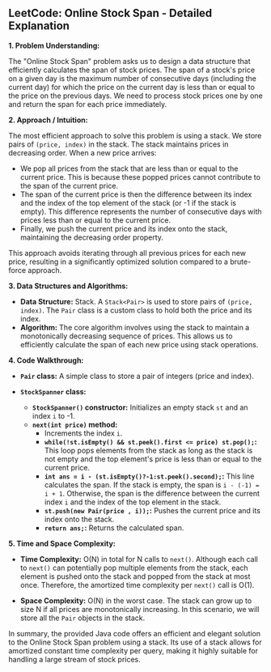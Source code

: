 ## LeetCode: Online Stock Span - Detailed Explanation

**1. Problem Understanding:**

The "Online Stock Span" problem asks us to design a data structure that efficiently calculates the span of stock prices.  The span of a stock's price on a given day is the maximum number of consecutive days (including the current day) for which the price on the current day is less than or equal to the price on the previous days.  We need to process stock prices one by one and return the span for each price immediately.


**2. Approach / Intuition:**

The most efficient approach to solve this problem is using a stack.  We store pairs of `(price, index)` in the stack. The stack maintains prices in decreasing order.  When a new price arrives:

* We pop all prices from the stack that are less than or equal to the current price.  This is because these popped prices cannot contribute to the span of the current price.
* The span of the current price is then the difference between its index and the index of the top element of the stack (or -1 if the stack is empty). This difference represents the number of consecutive days with prices less than or equal to the current price.
* Finally, we push the current price and its index onto the stack, maintaining the decreasing order property.

This approach avoids iterating through all previous prices for each new price, resulting in a significantly optimized solution compared to a brute-force approach.


**3. Data Structures and Algorithms:**

* **Data Structure:** Stack.  A `Stack<Pair>` is used to store pairs of `(price, index)`. The `Pair` class is a custom class to hold both the price and its index.
* **Algorithm:**  The core algorithm involves using the stack to maintain a monotonically decreasing sequence of prices. This allows us to efficiently calculate the span of each new price using stack operations.


**4. Code Walkthrough:**

* **`Pair` class:** A simple class to store a pair of integers (price and index).

* **`StockSpanner` class:**
    * **`StockSpanner()` constructor:** Initializes an empty stack `st` and an index `i` to -1.
    * **`next(int price)` method:**
        * Increments the index `i`.
        * **`while(!st.isEmpty() && st.peek().first <= price) st.pop();`:** This loop pops elements from the stack as long as the stack is not empty and the top element's price is less than or equal to the current price.
        * **`int ans = i - (st.isEmpty()?-1:st.peek().second);`:** This line calculates the span. If the stack is empty, the span is `i - (-1) = i + 1`. Otherwise, the span is the difference between the current index `i` and the index of the top element in the stack.
        * **`st.push(new Pair(price , i));`:** Pushes the current price and its index onto the stack.
        * **`return ans;`:** Returns the calculated span.


**5. Time and Space Complexity:**

* **Time Complexity:** O(N) in total for N calls to `next()`.  Although each call to `next()` can potentially pop multiple elements from the stack, each element is pushed onto the stack and popped from the stack at most once.  Therefore, the amortized time complexity per `next()` call is O(1).

* **Space Complexity:** O(N) in the worst case.  The stack can grow up to size N if all prices are monotonically increasing. In this scenario, we will store all the `Pair` objects in the stack.


In summary, the provided Java code offers an efficient and elegant solution to the Online Stock Span problem using a stack.  Its use of a stack allows for amortized constant time complexity per query, making it highly suitable for handling a large stream of stock prices.
